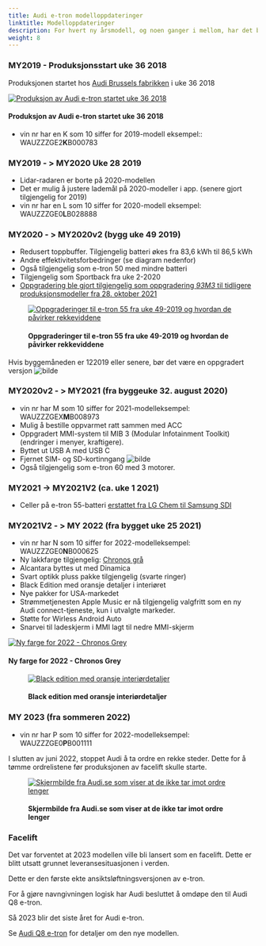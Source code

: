 ```yaml
---
title: Audi e-tron modelloppdateringer
linktitle: Modelloppdateringer
description: For hvert ny årsmodell, og noen ganger i mellom, har det blitt gjort oppdateringer til Audi e-tron. Her finner du detaljer om de forskjellige oppdateringene.
weight: 8
---
```

<!-- markdownlint-disable MD033 -->
### MY2019 - Produksjonsstart uke 36 2018

Produksjonen startet hos [Audi Brussels fabrikken](https://www.google.com/maps/place/Audi+Brussels/@50.8106698,4.3148004,730m/data=!3m1!1e3!4m5!3m4!1s0x0:0x603fdd7e2d943989!8m2!3d50.8113307!4d4.31490) i uke 36 2018

<figur>
     <a href="https://media.electrichasgoneaudi.net/multimedia/models/e-tron/mychanges/production.jpg">
         <img src="https://media.electrichasgoneaudi.net/multimedia/models/e-tron/mychanges/productions.jpg" alt="Produksjon av Audi e-tron startet uke 36 2018" title="Produksjon av Audi e-tron startet uke 36 2018">
    </a>
    <figcaption><h4>Produksjon av Audi e-tron startet uke 36 2018</h4></figcaption>
</figur>

- vin nr har en K som 10 siffer for 2019-modell eksempel:: WAUZZZGE2**K**B000783

### MY2019 - > MY2020 Uke 28 2019

- Lidar-radaren er borte på 2020-modellen
- Det er mulig å justere lademål på 2020-modeller i app. (senere gjort tilgjengelig for 2019)
- vin nr har en L som 10 siffer for 2020-modell eksempel: WAUZZZGE0**L**B028888

### MY2020 - > MY2020v2 (bygg uke 49 2019)

- Redusert toppbuffer. Tilgjengelig batteri økes fra 83,6 kWh til 86,5 kWh
- Andre effektivitetsforbedringer (se diagram nedenfor)
- Også tilgjengelig som e-tron 50 med mindre batteri
- Tilgjengelig som Sportback fra uke 2-2020
- [Oppgradering ble gjort tilgjengelig som oppgradering *93M3* til tidligere produksjonsmodeller fra 28. oktober 2021](https://kommunikasjon.ntb.no/pressemelding/programvareoppgradering-for-audi-e-tron-55-quattro?publisherId=14867825&releaseId=17918998)

<figure>
    <a href="https://media.electrichasgoneaudi.net/multimedia/models/e-tron/mychanges/my2020v2.jpg">
        <img src="https://media.electrichasgoneaudi.net/multimedia/models/e-tron/mychanges/my2020v2s.jpg" alt="Oppgraderinger til e-tron 55 fra uke 49-2019 og hvordan de påvirker rekkeviddene" title="Oppgraderinger til e-tron 55 fra uke 49-2019 og hvordan de påvirker rekkeviddene">
    </a>
    <figcaption><h4>Oppgraderinger til e-tron 55 fra uke 49-2019 og hvordan de påvirker rekkeviddene</h4></figcaption>
</figure>

Hvis byggemåneden er 122019 eller senere, bør det være en oppgradert versjon
![bilde](https://user-images.githubusercontent.com/59776765/114271439-a64b3400-9a11-11eb-9e5e-0cae5310ef28.png)

### MY2020v2 - > MY2021 (fra byggeuke 32. august 2020)

- vin nr har M som 10 siffer for 2021-modelleksempel: WAUZZZGEX**M**B008973
- Mulig å bestille oppvarmet ratt sammen med ACC
- Oppgradert MMI-system til MIB 3 (Modular Infotainment Toolkit) (endringer i menyer, kraftigere).
- Byttet ut USB A med USB C
- Fjernet SIM- og SD-kortinngang
![bilde](https://user-images.githubusercontent.com/59776765/103356641-9be3da80-4ab1-11eb-9248-411935d983ad.png)
- Også tilgjengelig som e-tron 60 med 3 motorer.

### MY2021 -> MY2021V2 (ca. uke 1 2021)
  
- Celler på e-tron 55-batteri [erstattet fra LG Chem til Samsung SDI](../drivetrain/battery/)

### MY2021V2 - > MY 2022 (fra bygget uke 25 2021)

- vin nr har N som 10 siffer for 2022-modelleksempel: WAUZZZGE0**N**B000625
- Ny lakkfarge tilgjengelig: [Chronos grå](../exterior/paint/#chronosgrå-metallic)
- Alcantara byttes ut med Dinamica
- Svart optikk pluss pakke tilgjengelig (svarte ringer)
- Black Edition med oransje detaljer i interiøret
- Nye pakker for USA-markedet
- Strømmetjenesten Apple Music er nå tilgjengelig valgfritt som en ny Audi connect-tjeneste, kun i utvalgte markeder.
- Støtte for Wirless Android Auto
- Snarvei til ladeskjerm i MMI lagt til nedre MMI-skjerm

<figur>
    <a href="https://media.electrichasgoneaudi.net/multimedia/models/e-tron/exterior/paint/paint_chronosgrey_6.jpg">
        <img src="https://media.electrichasgoneaudi.net/multimedia/models/e-tron/exterior/paint/paint_chronosgrey_6s.jpg" alt="Ny farge for 2022 - Chronos Grey" title="Ny farge for 2022 - Chronos Grey">
    </a>
    <figcaption><h4>Ny farge for 2022 - Chronos Grey</h4></figcaption>
</figur>
<figure>
    <a href="https://media.electrichasgoneaudi.net/multimedia/models/e-tron/mychanges/blackedition.jpg">
        <img src="https://media.electrichasgoneaudi.net/multimedia/models/e-tron/mychanges/blackeditions.jpg" alt="Black edition med oransje interiørdetaljer" title="Black edition med oransje interiørdetaljer">
    </a>
    <figcaption><h4>Black edition med oransje interiørdetaljer</h4></figcaption>
</figure>

### MY 2023 (fra sommeren 2022)

- vin nr har P som 10 siffer for 2022-modelleksempel: WAUZZZGE0**P**B001111


I slutten av juni 2022, stoppet Audi å ta ordre en rekke steder. Dette for å tømme ordrelistene før produksjonen av facelift skulle starte. 


<figure>
    <a href="https://media.electrichasgoneaudi.net/multimedia/models/e-tron/mychanges/endofproduction.jpg">
        <img src="https://media.electrichasgoneaudi.net/multimedia/models/e-tron/mychanges/endofproductions.jpg" alt="Skjermbilde fra Audi.se som viser at de ikke tar imot ordre lenger" title="Skjermbilde fra Audi.se som viser at de ikke tar imot ordre lenger">
    </a>
    <figcaption><h4>Skjermbilde fra Audi.se som viser at de ikke tar imot ordre lenger</h4></figcaption>
</figure>



### Facelift

Det var forventet at 2023 modellen ville bli lansert som en facelift. Dette er blitt utsatt grunnet leveransesituasjonen i verden.

Dette er den første ekte ansiktsløftningsversjonen av e-tron.

For å gjøre navngivningen logisk har Audi besluttet å omdøpe den til Audi Q8 e-tron.

Så 2023 blir det siste året for Audi e-tron.

Se [Audi Q8 e-tron](../../../models/q8-e-tron) for detaljer om den nye modellen.